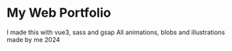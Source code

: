 # My Web Portfolio

I made this with vue3, sass and gsap
All animations, blobs and illustrations made by me
2024


